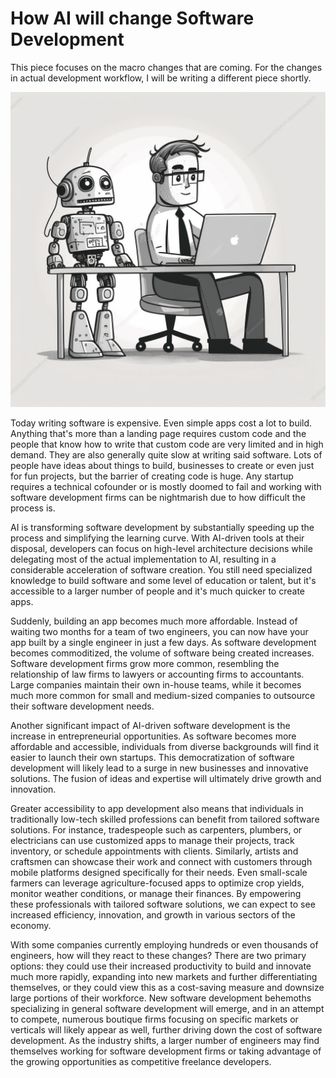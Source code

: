 # How AI will change Software Development

This piece focuses on the macro changes that are coming. For the changes in actual development workflow, I will be writing a different piece shortly.

![Illustration](https://raw.githubusercontent.com/gnardini/blog-content/main/images/how-ai-software.jpeg)

Today writing software is expensive. Even simple apps cost a lot to build. Anything that's more than a landing page requires custom code and the people that know how to write that custom code are very limited and in high demand. They are also generally quite slow at writing said software. Lots of people have ideas about things to build, businesses to create or even just for fun projects, but the barrier of creating code is huge. Any startup requires a technical cofounder or is mostly doomed to fail and working with software development firms can be nightmarish due to how difficult the process is.

AI is transforming software development by substantially speeding up the process and simplifying the learning curve. With AI-driven tools at their disposal, developers can focus on high-level architecture decisions while delegating most of the actual implementation to AI, resulting in a considerable acceleration of software creation. You still need specialized knowledge to build software and some level of education or talent, but it's accessible to a larger number of people and it's much quicker to create apps.

Suddenly, building an app becomes much more affordable. Instead of waiting two months for a team of two engineers, you can now have your app built by a single engineer in just a few days. As software development becomes commoditized, the volume of software being created increases. Software development firms grow more common, resembling the relationship of law firms to lawyers or accounting firms to accountants. Large companies maintain their own in-house teams, while it becomes much more common for small and medium-sized companies to outsource their software development needs.

Another significant impact of AI-driven software development is the increase in entrepreneurial opportunities. As software becomes more affordable and accessible, individuals from diverse backgrounds will find it easier to launch their own startups. This democratization of software development will likely lead to a surge in new businesses and innovative solutions. The fusion of ideas and expertise will ultimately drive growth and innovation.

Greater accessibility to app development also means that individuals in traditionally low-tech skilled professions can benefit from tailored software solutions. For instance, tradespeople such as carpenters, plumbers, or electricians can use customized apps to manage their projects, track inventory, or schedule appointments with clients. Similarly, artists and craftsmen can showcase their work and connect with customers through mobile platforms designed specifically for their needs. Even small-scale farmers can leverage agriculture-focused apps to optimize crop yields, monitor weather conditions, or manage their finances. By empowering these professionals with tailored software solutions, we can expect to see increased efficiency, innovation, and growth in various sectors of the economy.

With some companies currently employing hundreds or even thousands of engineers, how will they react to these changes? There are two primary options: they could use their increased productivity to build and innovate much more rapidly, expanding into new markets and further differentiating themselves, or they could view this as a cost-saving measure and downsize large portions of their workforce. New software development behemoths specializing in general software development will emerge, and in an attempt to compete, numerous boutique firms focusing on specific markets or verticals will likely appear as well, further driving down the cost of software development. As the industry shifts, a larger number of engineers may find themselves working for software development firms or taking advantage of the growing opportunities as competitive freelance developers.
